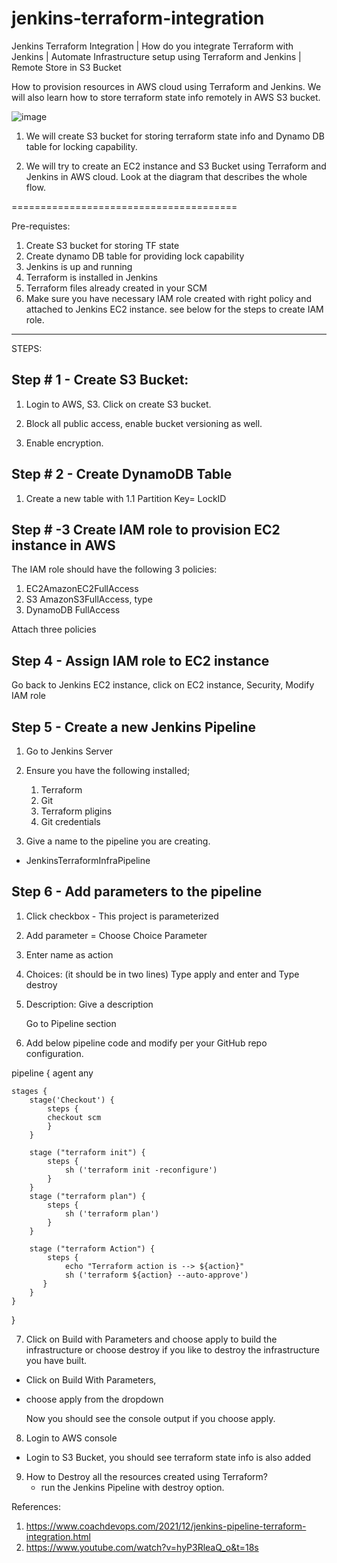 # jenkins-terraform-integration
Jenkins Terraform Integration | How do you integrate Terraform with Jenkins | Automate Infrastructure setup using Terraform and Jenkins | Remote Store in S3 Bucket

How to provision resources in AWS cloud using Terraform and Jenkins. We will also learn how to store terraform state info remotely in AWS S3 bucket.

![image](https://user-images.githubusercontent.com/104481671/200746110-17792f1e-8c8d-4424-ad0b-6fc897088a70.png)

1. We will create S3 bucket for storing terraform state info and Dynamo DB table for locking capability. 

2. We will try to create an EC2 instance and S3 Bucket using Terraform and Jenkins in AWS cloud. Look at the diagram that describes the whole flow. 

=======================================

Pre-requistes:
1. Create S3 bucket for storing TF state
2. Create dynamo DB table for providing lock capability
3. Jenkins is up and running
4. Terraform is installed in Jenkins
5. Terraform files already created in your SCM
6. Make sure you have necessary IAM role created with right policy and attached to Jenkins EC2 instance. see below for the steps to create IAM role.

-----------------------------------------------------

STEPS:

Step # 1 - 
Create S3 Bucket:
-----------------

1. Login to AWS, S3. Click on create S3 bucket.

2. Block all public access, enable bucket versioning as well.

3. Enable encryption.


Step # 2 - 
Create DynamoDB Table
---------------------

1. Create a new table with
1.1 Partition Key= LockID


Step # -3 
Create IAM role to provision EC2 instance in AWS 
------------------------------------------------

The IAM role should have the following 3 policies:
1. EC2AmazonEC2FullAccess 
2. S3 AmazonS3FullAccess, type 
3. DynamoDB FullAccess

Attach three policies


Step 4 - 
Assign IAM role to EC2 instance
-------------------------------

Go back to Jenkins EC2 instance, click on EC2 instance, Security, Modify IAM role


Step 5 - 
Create a new Jenkins Pipeline
-----------------------------

1. Go to Jenkins Server
2. Ensure you have the following installed;
    1. Terraform
    2. Git
    3. Terraform pligins
    4. Git credentials
  


3. Give a name to the pipeline you are creating.
- JenkinsTerraformInfraPipeline

Step 6 - 
Add parameters to the pipeline
-------------------------------

1. Click checkbox - This project is parameterized 

2. Add parameter = Choose Choice Parameter

3. Enter name as action

4. Choices: (it should be in two lines)
   Type apply and enter and 
   Type destroy
  
5. Description: Give a description

      Go to Pipeline section

6. Add below pipeline code and modify per your GitHub repo configuration.

pipeline {
    agent any

    stages {
        stage('Checkout') {
            steps {
            checkout scm
            }
        }
        
        stage ("terraform init") {
            steps {
                sh ('terraform init -reconfigure') 
            }
        }
        stage ("terraform plan") {
            steps {
                sh ('terraform plan') 
            }
        }
                
        stage ("terraform Action") {
            steps {
                echo "Terraform action is --> ${action}"
                sh ('terraform ${action} --auto-approve') 
           }
        }
    }
}

7. Click on Build with Parameters and choose apply to build the infrastructure or choose destroy if you like to destroy the infrastructure you have built. 

- Click on Build With Parameters,
- choose apply from the dropdown

   Now you should see the console output if you choose apply.


8. Login to AWS console

- Login to S3 Bucket, you should see terraform state info is also added



9. How to Destroy all the resources created using Terraform?
   - run the Jenkins Pipeline with destroy option.



References: 
1. https://www.coachdevops.com/2021/12/jenkins-pipeline-terraform-integration.html
2. https://www.youtube.com/watch?v=hyP3RleaQ_o&t=18s

